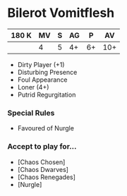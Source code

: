 # Bilerot Vomitflesh
| 180 K  | MV | S | AG | P | AV |
| --- | --- | --- | --- | --- | --- |
| | 4 | 5 | 4+ | 6+ | 10+ |

* Dirty Player (+1)
* Disturbing Presence
* Foul Appearance
* Loner (4+)
* Putrid Regurgitation

### Special Rules
* Favoured of Nurgle

### Accept to play for...
* [Chaos Chosen]
* [Chaos Dwarves]
* [Chaos Renegades]
* [Nurgle]
